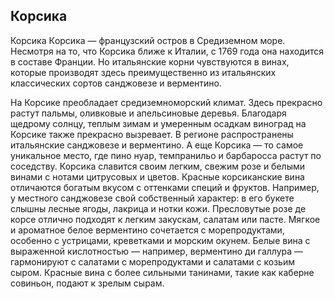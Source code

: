 ## Корсика 

Корсика
Кoрсика — французский остров в Средиземном море. Несмотря на то, что Корсика ближе к Италии, с 1769 года она находится в составе Франции. Но итальянские корни чувствуются в винах, которые производят здесь преимущественно из итальянских классических сортов санджовезе и верментино.

На Корсике преобладает средиземноморский климат. Здесь прекрасно растут пальмы, оливковые и апельсиновые деревья. Благодаря щедрому солнцу, теплым зимам и умеренным осадкам виноград на Корсике также прекрасно вызревает. 
В регионе распространены итальянские санджовезе и верментино. А еще Корсика — то самое уникальное место, где пино нуар, темпранильо и барбаросса растут по соседству. 
Корсика славится своим легким, свежим розе и белыми винами с нотами цитрусовых и цветов. Красные корсиканские вина отличаются богатым вкусом с оттенками специй и фруктов. Например, у местного санджовезе свой собственный характер: в его букете слышны лесные ягоды, лакрица и нотки кожи.
Пресловутые розе де корсе отлично подходят к легким закускам, салатам или пасте.
Мягкое и ароматное белое верментино сочетается с морепродуктами, особенно с устрицами, креветками и морским окунем.
Белые вина с выраженной кислотностью — например, верментино ди галлура — гармонируют с салатами с морепродуктами и салатами с козьим сыром.
Красные вина с более сильными танинами, такие как каберне совиньон, подают к зрелым сырам.
